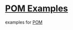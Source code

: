 # [POM Examples](http://greyrook.github.io/POM-examples/)

examples for [POM](https://github.com/GreyRook/POM)
